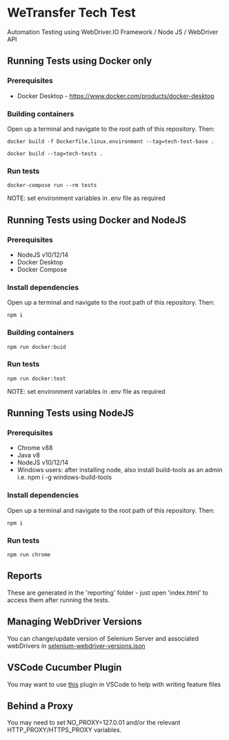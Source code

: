 # WeTransfer Tech Test
Automation Testing using WebDriver.IO Framework / Node JS / WebDriver API

## Running Tests using Docker only

### Prerequisites 
- Docker Desktop - https://www.docker.com/products/docker-desktop

### Building containers

Open up a terminal and navigate to the root path of this repository. Then:

```
docker build -f Dockerfile.linux.environment --tag=tech-test-base .
```
```
docker build --tag=tech-tests .
```
### Run tests
```
docker-compose run --rm tests
```
NOTE: set environment variables in .env file as required

## Running Tests using Docker and NodeJS

### Prerequisites 
- NodeJS v10/12/14
- Docker Desktop
- Docker Compose

### Install dependencies

Open up a terminal and navigate to the root path of this repository. Then:

```
npm i
```
### Building containers
```
npm run docker:buid
```
### Run tests
```
npm run docker:test
```
NOTE: set environment variables in .env file as required

## Running Tests using NodeJS

### Prerequisites 
- Chrome v88
- Java v8
- NodeJS v10/12/14 
- Windows users: after installing node, also install build-tools as an admin i.e. npm i -g windows-build-tools

### Install dependencies

Open up a terminal and navigate to the root path of this repository.  Then:

```
npm i
```
### Run tests
```
npm run chrome
```

## Reports
These are generated in the 'reporting' folder - just open 'index.html' to access them after running the tests.

## Managing WebDriver Versions
You can change/update version of Selenium Server and associated webDrivers in [selenium-webdriver-versions.json](./selenium-webdriver-versions.json)

## VSCode Cucumber Plugin
You may want to use [this](https://marketplace.visualstudio.com/items?itemName=alexkrechik.cucumberautocomplete) plugin in VSCode to help with writing feature files

## Behind a Proxy
You may need to set NO_PROXY=127.0.01 and/or the relevant HTTP_PROXY/HTTPS_PROXY variables.